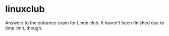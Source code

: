 linuxclub
=========
Answers to the entrance exam for Linux club. It haven't been finished due to time limit, though.
